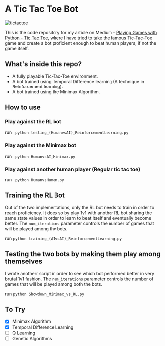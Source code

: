 # A Tic Tac Toe Bot 

![tictactoe](https://user-images.githubusercontent.com/29514438/89706167-c3120200-d980-11ea-8fdc-b3593c004ea4.png)

This is the code repository for my article on Medium - [Playing Games with Python - Tic Tac Toe](https://towardsdatascience.com/lets-beat-games-using-a-bunch-of-code-part-1-tic-tac-toe-1543e981fec1), where I have tried to take the famous Tic-Tac-Toe game and create a bot proficient enough to beat human players, if not the game itself.

## What's inside this repo?
- A fully playable Tic-Tac-Toe environment.
- A bot trained using Temporal Difference learning (A technique in Reinforcement learning). 
- A bot trained using the Minimax Algorithm.

## How to use

### Play against the RL bot
run ``` python testing_(HumanvsAI)_ReinforcementLearning.py```

### Play against the Minimax bot
run ``` python HumanvsAI_Minimax.py```

### Play against another human player (Regular tic tac toe)
run ``` python HumanvsHuman.py```

## Training the RL Bot
Out of the two implementations, only the RL bot needs to train in order to reach proficiency. It does so by play 1v1 with another RL bot sharing the same state values in order to learn to beat itself and eventually become better. The `num_iterations` parameter controls the number of games that will be played among the bots.

run ```python training_(AIvsAI)_ReinforcementLearning.py```

## Testing the two bots by making them play among themselves
I wrote anotherr script in order to see which bot performed better in very brutal 1v1 fashion. The `num_iterations` parameter controls the number of games that will be played among both the bots.

run ```python Showdown_Minimax_vs_RL.py```

## To Try
- [x] Minimax Algorithm
- [x] Temporal Difference Learning
- [ ] Q Learning
- [ ] Genetic Algorithms
